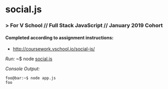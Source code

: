 # social.js
### > For V School // Full Stack JavaScript // January 2019 Cohort

#### Completed according to assignment instructions: 
- http://coursework.vschool.io/social-js/

*Run:* ~$ node <a href="https://github.com/yummywakame/V-School-Assignments/blob/master/exercises/week-02/02-social.js/social.js">social.js</a>

*Console Output:*

```console
foo@bar:~$ node app.js
foo
```
